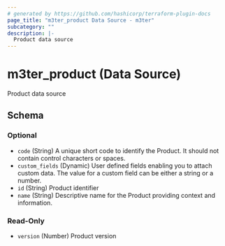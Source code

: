 ```yaml
---
# generated by https://github.com/hashicorp/terraform-plugin-docs
page_title: "m3ter_product Data Source - m3ter"
subcategory: ""
description: |-
  Product data source
---
```


# m3ter_product (Data Source)

Product data source



<!-- schema generated by tfplugindocs -->
## Schema

### Optional

- `code` (String) A unique short code to identify the Product. It should not contain control characters or spaces.
- `custom_fields` (Dynamic) User defined fields enabling you to attach custom data. The value for a custom field can be either a string or a number.
- `id` (String) Product identifier
- `name` (String) Descriptive name for the Product providing context and information.

### Read-Only

- `version` (Number) Product version
